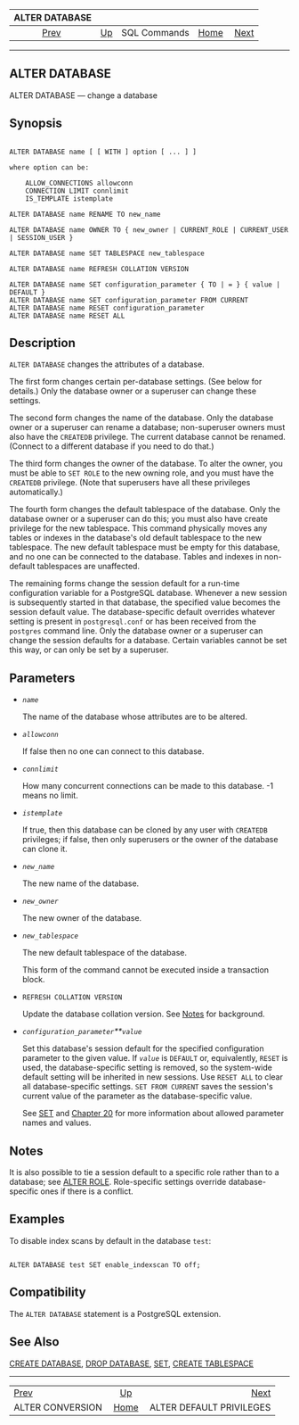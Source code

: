 <!--?xml version="1.0" encoding="UTF-8" standalone="no"?-->

|                    ALTER DATABASE                    |                                        |              |                                                       |                                                                     |
| :--------------------------------------------------: | :------------------------------------- | :----------: | ----------------------------------------------------: | ------------------------------------------------------------------: |
| [Prev](sql-alterconversion.html "ALTER CONVERSION")  | [Up](sql-commands.html "SQL Commands") | SQL Commands | [Home](index.html "PostgreSQL 17devel Documentation") |  [Next](sql-alterdefaultprivileges.html "ALTER DEFAULT PRIVILEGES") |

***

## ALTER DATABASE

ALTER DATABASE — change a database

## Synopsis

```

ALTER DATABASE name [ [ WITH ] option [ ... ] ]

where option can be:

    ALLOW_CONNECTIONS allowconn
    CONNECTION LIMIT connlimit
    IS_TEMPLATE istemplate

ALTER DATABASE name RENAME TO new_name

ALTER DATABASE name OWNER TO { new_owner | CURRENT_ROLE | CURRENT_USER | SESSION_USER }

ALTER DATABASE name SET TABLESPACE new_tablespace

ALTER DATABASE name REFRESH COLLATION VERSION

ALTER DATABASE name SET configuration_parameter { TO | = } { value | DEFAULT }
ALTER DATABASE name SET configuration_parameter FROM CURRENT
ALTER DATABASE name RESET configuration_parameter
ALTER DATABASE name RESET ALL
```

## Description

`ALTER DATABASE` changes the attributes of a database.

The first form changes certain per-database settings. (See below for details.) Only the database owner or a superuser can change these settings.

The second form changes the name of the database. Only the database owner or a superuser can rename a database; non-superuser owners must also have the `CREATEDB` privilege. The current database cannot be renamed. (Connect to a different database if you need to do that.)

The third form changes the owner of the database. To alter the owner, you must be able to `SET ROLE` to the new owning role, and you must have the `CREATEDB` privilege. (Note that superusers have all these privileges automatically.)

The fourth form changes the default tablespace of the database. Only the database owner or a superuser can do this; you must also have create privilege for the new tablespace. This command physically moves any tables or indexes in the database's old default tablespace to the new tablespace. The new default tablespace must be empty for this database, and no one can be connected to the database. Tables and indexes in non-default tablespaces are unaffected.

The remaining forms change the session default for a run-time configuration variable for a PostgreSQL database. Whenever a new session is subsequently started in that database, the specified value becomes the session default value. The database-specific default overrides whatever setting is present in `postgresql.conf` or has been received from the `postgres` command line. Only the database owner or a superuser can change the session defaults for a database. Certain variables cannot be set this way, or can only be set by a superuser.

## Parameters

* *`name`*

    The name of the database whose attributes are to be altered.

* *`allowconn`*

    If false then no one can connect to this database.

* *`connlimit`*

    How many concurrent connections can be made to this database. -1 means no limit.

* *`istemplate`*

    If true, then this database can be cloned by any user with `CREATEDB` privileges; if false, then only superusers or the owner of the database can clone it.

* *`new_name`*

    The new name of the database.

* *`new_owner`*

    The new owner of the database.

* *`new_tablespace`*

    The new default tablespace of the database.

    This form of the command cannot be executed inside a transaction block.

* `REFRESH COLLATION VERSION`

    Update the database collation version. See [Notes](sql-altercollation.html#SQL-ALTERCOLLATION-NOTES "Notes") for background.

* *`configuration_parameter`**`value`*

    Set this database's session default for the specified configuration parameter to the given value. If *`value`* is `DEFAULT` or, equivalently, `RESET` is used, the database-specific setting is removed, so the system-wide default setting will be inherited in new sessions. Use `RESET ALL` to clear all database-specific settings. `SET FROM CURRENT` saves the session's current value of the parameter as the database-specific value.

    See [SET](sql-set.html "SET") and [Chapter 20](runtime-config.html "Chapter 20. Server Configuration") for more information about allowed parameter names and values.

## Notes

It is also possible to tie a session default to a specific role rather than to a database; see [ALTER ROLE](sql-alterrole.html "ALTER ROLE"). Role-specific settings override database-specific ones if there is a conflict.

## Examples

To disable index scans by default in the database `test`:

```

ALTER DATABASE test SET enable_indexscan TO off;
```

## Compatibility

The `ALTER DATABASE` statement is a PostgreSQL extension.

## See Also

[CREATE DATABASE](sql-createdatabase.html "CREATE DATABASE"), [DROP DATABASE](sql-dropdatabase.html "DROP DATABASE"), [SET](sql-set.html "SET"), [CREATE TABLESPACE](sql-createtablespace.html "CREATE TABLESPACE")

***

|                                                      |                                                       |                                                                     |
| :--------------------------------------------------- | :---------------------------------------------------: | ------------------------------------------------------------------: |
| [Prev](sql-alterconversion.html "ALTER CONVERSION")  |         [Up](sql-commands.html "SQL Commands")        |  [Next](sql-alterdefaultprivileges.html "ALTER DEFAULT PRIVILEGES") |
| ALTER CONVERSION                                     | [Home](index.html "PostgreSQL 17devel Documentation") |                                            ALTER DEFAULT PRIVILEGES |
